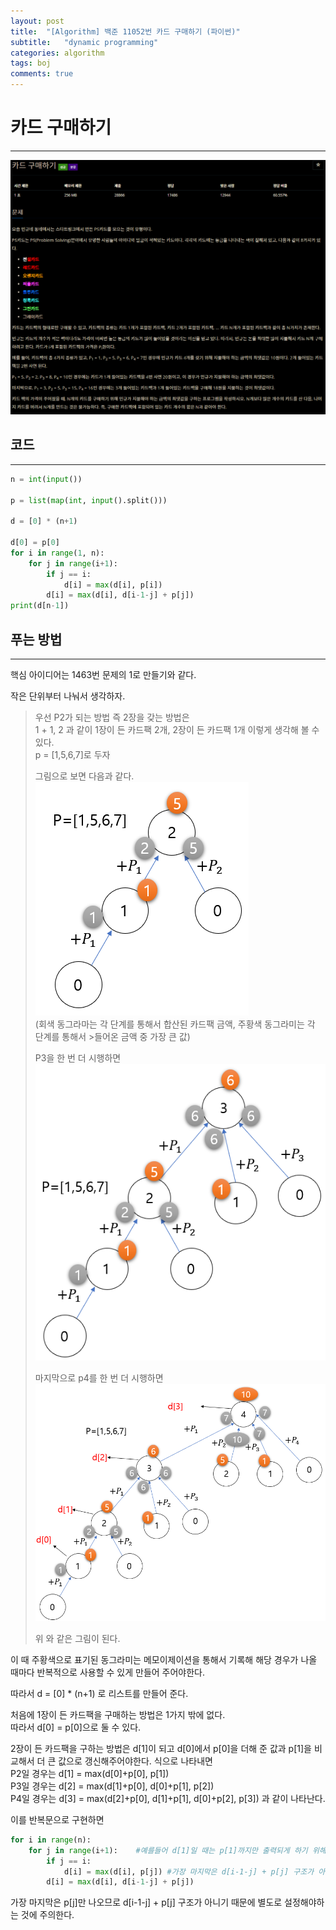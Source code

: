 ```yaml
---
layout: post
title:  "[Algorithm] 백준 11052번 카드 구매하기 (파이썬)"
subtitle:   "dynamic programming"
categories: algorithm
tags: boj
comments: true
---
```

# 카드 구매하기
---
![그림 1-1](/assets/img/algorithm/11052.PNG)

## 코드
---
```python
n = int(input())

p = list(map(int, input().split()))

d = [0] * (n+1)

d[0] = p[0]
for i in range(1, n):
    for j in range(i+1):
        if j == i:
            d[i] = max(d[i], p[i])
        d[i] = max(d[i], d[i-1-j] + p[j])
print(d[n-1])
```

## 푸는 방법
---
핵심 아이디어는 1463번 문제의 1로 만들기와 같다.

작은 단위부터 나눠서 생각하자.

>우선 P2가 되는 방법 즉 2장을 갖는 방법은     
>1 + 1, 2 과 같이 1장이 든 카드팩 2개, 2장이 든 카드팩 1개 이렇게 생각해 볼 수 있다.    
>p = [1,5,6,7]로 두자
>
>그림으로 보면 다음과 같다.  
>![그림 1-1](/assets/img/algorithm/card_1.PNG)   
>(회색 동그라마는 각 단계를 통해서 합산된 카드팩 금액, 주황색 동그라미는 각 단계를 통해서 >들어온 금액 중 가장 큰 값)
>
>P3을 한 번 더 시행하면   
>![그림 1-1](/assets/img/algorithm/card_2.PNG)
>
>마지막으로 p4를 한 번 더 시행하면    
>![그림 1-1](/assets/img/algorithm/card_3.PNG)
>
>위 와 같은 그림이 된다.

이 때 주황색으로 표기된 동그라미는 메모이제이션을 통해서 기록해 해당 경우가 나올 때마다 반복적으로 사용할 수 있게 만들어 주어야한다.

따라서 d = [0] * (n+1) 로 리스트를 만들어 준다. 

처음에 1장이 든 카드팩을 구매하는 방법은 1가지 밖에 없다.   
따라서 d[0] = p[0]으로 둘 수 있다.

2장이 든 카드팩을 구하는 방법은 d[1]이 되고 d[0]에서 p[0]을 더해 준 값과 p[1]을 비교해서 더 큰 값으로 갱신해주어야한다. 
식으로 나타내면     
P2일 경우는 d[1] = max(d[0]+p[0], p[1])  
P3일 경우는 
d[2] = max(d[1]+p[0], d[0]+p[1], p[2])  
P4일 경우는 
d[3] = max(d[2]+p[0], d[1]+p[1], d[0]+p[2], p[3]) 과 같이 나타난다.

이를 반복문으로 구현하면    
```python
for i in range(n):
    for j in range(i+1):    #예를들어 d[1]일 때는 p[1]까지만 출력되게 하기 위해 범위를 0~i+1까지 설정해야한다.
        if j == i:
            d[i] = max(d[i], p[j]) #가장 마지막은 d[i-1-j] + p[j] 구조가 아니므로 별도로 설정
        d[i] = max(d[i], d[i-1-j] + p[j])
```

가장 마지막은 p[j]만 나오므로 d[i-1-j] + p[j] 구조가 아니기 때문에 별도로 설정해야하는 것에 주의한다.